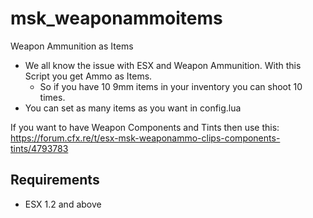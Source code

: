 # msk_weaponammoitems
Weapon Ammunition as Items

* We all know the issue with ESX and Weapon Ammunition. With this Script you get Ammo as Items.
  * So if you have 10 9mm items in your inventory you can shoot 10 times.
* You can set as many items as you want in config.lua

If you want to have Weapon Components and Tints then use this: https://forum.cfx.re/t/esx-msk-weaponammo-clips-components-tints/4793783

## Requirements
* ESX 1.2 and above